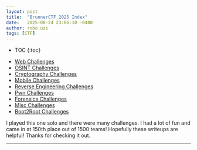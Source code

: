 ```yaml
---
layout: post
title:  "BrunnerCTF 2025 Index"
date:   2025-08-24 23:06:10 -0400
author: robo.uzi
tags: [CTF]
---
```

* TOC
{:toc}

- [Web Challenges](/2025/08/24/brunnerctf-2025-web)
- [OSINT Challenges](/2025/08/24/brunnerctf-2025-OSINT)
- [Cryptography Challenges](/2025/08/24/brunnerctf-2025-crypto)
- [Mobile Challenges](/2025/08/24/brunnerctf-2025-mobile)
- [Reverse Engineering Challenges](/2025/08/24/brunnerctf-2025-reverse)
- [Pwn Challenges](/2025/08/24/brunnerctf-2025-pwn)
- [Forensics Challenges](/2025/08/24/brunnerctf-2025-forensics)
- [Misc Challenges](/2025/08/24/brunnerctf-2025-misc)
- [Boot2Root Challenges](/2025/08/24/brunnerctf-2025-boot2root)

I played this one solo and there were many challenges. I had a lot of fun and came in at 150th place out of 1500 teams! Hopefully these writeups are helpful! Thanks for checking it out. 

___

